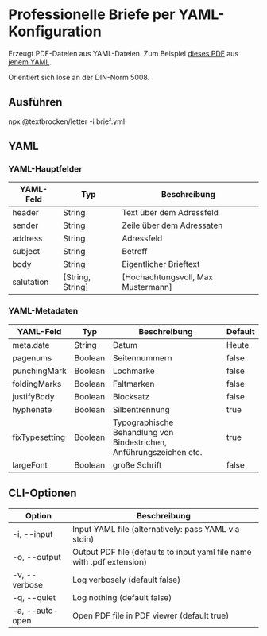 # Professionelle Briefe per YAML-Konfiguration

Erzeugt PDF-Dateien aus YAML-Dateien. Zum Beispiel [dieses PDF](./examples/text.pdf) aus [jenem YAML](./examples/text.yml).

Orientiert sich lose an der DIN-Norm 5008.

## Ausführen

npx @textbrocken/letter -i brief.yml

## YAML

### YAML-Hauptfelder

| YAML-Feld     | Typ | Beschreibung           |
| ------------- |--- | ------------- |
| header      | String | Text über dem Adressfeld |
| sender      | String| Zeile über dem Adressaten      |
| address | String| Adressfeld      |
| subject | String| Betreff      |
| body | String| Eigentlicher Brieftext      |
| salutation     | [String, String] | [Hochachtungsvoll, Max Mustermann] |

### YAML-Metadaten

| YAML-Feld     | Typ | Beschreibung | Default |
| ------------- | --- | ------------ | ------- |
| meta.date | String | Datum | Heute |
| pagenums | Boolean | Seitennummern | false |
| punchingMark | Boolean | Lochmarke  | false |
| foldingMarks | Boolean | Faltmarken | false |
| justifyBody | Boolean | Blocksatz | false |
| hyphenate | Boolean | Silbentrennung | true |
| fixTypesetting | Boolean | Typographische Behandlung von Bindestrichen, Anführungszeichen etc. | true |
| largeFont | Boolean | große Schrift | false |

## CLI-Optionen

| Option     | Beschreibung  |
| ---------- | ------------- |
| -i, --input | Input YAML file (alternatively: pass YAML via stdin) |
| -o, --output | Output PDF file (defaults to input yaml file name with .pdf extension) |
| -v, --verbose | Log verbosely (default false) |
| -q, --quiet | Log nothing (default false) |
| -a, --auto-open | Open PDF file in PDF viewer (default true) |
